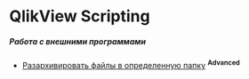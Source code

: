 # QlikView Scripting

##### Работа с внешними программами
* [Разархивировать файлы в определенную папку](https://github.com/zhak55/QlikView-Scripting/blob/master/qv-scripts/external.qvs) <sup><b>Advanced</b></sup>
